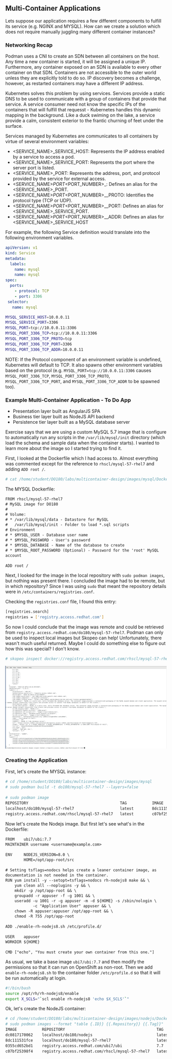 ## Multi-Container Applications
Lets suppose our application requires a few different components to fulfill its service (e.g. NGINX and MYSQL). How can we create a solution which does not require manually juggling many different container instances?

### Networking Recap
Podman uses a CNI to create an SDN between all containers on the host. Any time a new container is started, it will be assigned a unique IP. Furthermore, any container exposed on an SDN is available to every other container on that SDN. Containers are not accessible to the outer world unless they are explicitly told to do so. IP discovery becomes a challenge, however, as restarted containers may have a different IP address.  

Kubernetes solves this problem by using services. Services provide a static DNS to be used to communicate with a group of containers that provide that service. A service consumer need not know the specific IPs of the containers that will fulfill that requesst - Kubernetes handles this dynamic mapping in the background. Like a duck swiming on the lake, a service provide a calm, consistent exterior to the frantic churning of feet under the surface.

Services managed by Kubernetes are communicates to all containers by virtue of several environment variables: 
* <SERVICE_NAME>_SERVICE_HOST: Represents the IP address enabled by a service to access a pod.
* <SERVICE_NAME>_SERVICE_PORT: Represents the port where the server port is listed.
* <SERVICE_NAME>_PORT: Represents the address, port, and protocol provided by the service for external access.
* <SERVICE_NAME>_PORT_<PORT_NUMBER>_<PROTOCOL>: Defines an alias for the <SERVICE_NAME>_PORT.
* <SERVICE_NAME>_PORT_<PORT_NUMBER>_<PROTOCOL>_PROTO: Identifies the protocol type (TCP or UDP).
* <SERVICE_NAME>_PORT_<PORT_NUMBER>_<PROTOCOL>_PORT: Defines an alias for <SERVICE_NAME>_SERVICE_PORT.
* <SERVICE_NAME>_PORT_<PORT_NUMBER>_<PROTOCOL>_ADDR: Defines an alias for <SERVICE_NAME>_SERVICE_HOST

For example, the following Service definition would translate into the following environment variables.
```yaml
apiVersion: v1
kind: Service
metadata:
  labels:
    name: mysql
    name: mysql
spec:
  ports:
    - protocol: TCP
    - port: 3306
 selector:
   name: mysql
```

```bash
MYSQL_SERVICE_HOST=10.0.0.11
MYSQL_SERVICE_PORT=3306
MYSQL_PORT=tcp://10.0.0.11:3306
MYSQL_PORT_3306_TCP=tcp://10.0.0.11:3306
MYSQL_PORT_3306_TCP_PROTO=tcp
MYSQL_PORT_3306_TCP_PORT=3306
MYSQL_PORT_3306_TCP_ADDR=10.0.0.11
```
NOTE: If the Protocol component of an environment variable is undefined, Kubernetes will default to TCP. It also spawns other environment variables based on the protocol (e.g. `MYSQL_PORT=tcp://10.0.0.11:3306` causes `MYSQL_PORT_3306_TCP`, `MYSQL_PORT_3306_TCP_PROTO`, `MYSQL_PORT_3306_TCP_PORT`, and `MYSQL_PORT_3306_TCP_ADDR` to be spawned too).

### Example Multi-Container Application - To Do App
* Presentation layer built as AngularJS SPA
* Business tier layer built as NodeJS API backend
* Persistence tier layer built as a MySQL database server

Exercise says that we are using a custom MySQL 5.7 image that is configure to automatically run any scripts in the `/var/lib/mysql/init` directory (which load the schema and sample data when the container starts). I wanted to learn more about the image so I started trying to find it.

First, I looked at the Dockerfile which I had access to. Almost everything was commented except for the reference to `rhscl/mysql-57-rhel7` and adding `ADD root /`.
```bash
# cat /home/student/DO180/labs/multicontainer-design/images/mysql/Dockerfile
```
The MYSQL Dockerfile:
```docker
FROM rhscl/mysql-57-rhel7
# MySQL image for DO180
#
# Volume:
# * /var/lib/mysql/data - Datastore for MySQL
#   /var/lib/mysql/init - Folder to load *.sql scripts
# Environment
# * $MYSQL_USER - Database user name
# * $MYSQL_PASSWORD - User's password
# * $MYSQL_DATABASE - Name of the database to create
# * $MYSQL_ROOT_PASSWORD (Optional) - Password for the 'root' MySQL account

ADD root /
```

Next, I looked for the image in the local repository with `sudo podman images`, but nothing was present there. I concluded the image had to be remote, but in which repository?
Since I was using `sudo` that meant the repository details were in `/etc/containers/registries.conf`.

Checking the `registries.conf` file, I found this entry:
```bash
[registries.search]
registries = ['registry.access.redhat.com']
```

So now I could conclude that the image was remote and could be retrieved from `registry.access.redhat.com/do180/mysql-57-rhel7`. Podman can only be used to inspect local images but Skopeo can help! Unfortunately, there wasn't much useful returned. Maybe I could do something else to figure out how this was special? I don't know.
```bash
# skopeo inspect docker://registry.access.redhat.com/rhscl/mysql-57-rhel7
```
<img src="./img/skopeo-mysql.png">

### Creating the Application
First, let's create the MYSQL instance:
```bash
# cd /home/student/DO180/labs/multicontainer-design/images/mysql
# sudo podman build -t do180/mysql-57-rhel7 --layers=false

# sudo podman image
REPOSITORY                                        TAG           IMAGE         ID              CREATED SIZE
localhost/do180/mysql-57-rhel7                    latest        8dc111531fce  21 seconds ago  444MB
registry.access.redhat.com/rhscl/mysql-57-rhel7   latest        c07bf25398f4  4 weeks ago     444MB
```

Now let's create the Nodejs image. But first let's see what's in the Dockerfile:
```docker
FROM    ubi7/ubi:7.7
MAINTAINER username <username@example.com>

ENV     NODEJS_VERSION=8.0 \
        HOME=/opt/app-root/src

# Setting tsflags=nodocs helps create a leaner container image, as documentation is not needed in the container.
RUN yum install -y --setopt=tsflags=nodocs rh-nodejs8 make && \
	yum clean all --noplugins -y && \
	mkdir -p /opt/app-root && \
  	groupadd -r appuser -f -g 1001 && \
  	useradd -u 1001 -r -g appuser -m -d ${HOME} -s /sbin/nologin \
            -c "Application User" appuser && \
  	chown -R appuser:appuser /opt/app-root && \
	chmod -R 755 /opt/app-root

ADD	./enable-rh-nodejs8.sh /etc/profile.d/

USER	appuser
WORKDIR	${HOME}

CMD	["echo", "You must create your own container from this one."]
```
As usual, we take a base image `ubi7/ubi:7.7` and then modify the permissions so that it can run on OpenShift as non-root. 
Then we add `enable-rh-nodejs8.sh` to the container folder `/etc/profile.d` so that it will be run automatically at login.
```bash
#!/bin/bash
source /opt/rh/rh-nodejs8/enable
export X_SCLS="`scl enable rh-nodejs8 'echo $X_SCLS'`"
```

Ok, let's create the NodeJS container:
```bash
# cd /home/student/DO180/labs/multicontainer-design/images/nodejs/Dockerfile
# sudo podman images --format "table {.ID}} {{.Repository}} {{.Tag}}"
IMAGE           REPOSITORY                                        TAG
dc0817170062    localhost/do180/nodejs                            latest
8dc111531fce    localhost/do180/mysql-57-rhel7                    latest
0355cd652bd1    registry.access.redhat.com/ubi7/ubi               7.7
c07bf25398f4    registry.access.redhat.com/rhscl/mysql-57-rhel7   latest
```
